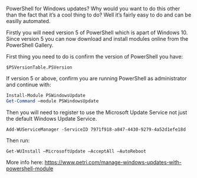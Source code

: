 PowerShell for Windows updates? Why would you want to do this other than the fact that it’s a cool thing to do? Well it’s fairly easy to do and can be easilly automated.

Firstly you will need version 5 of PowerShell which is apart of Windows 10. Since version 5 you can now download and install modules online from the PowerShell Gallery.

First thing you need to do is confirm the version of PowerShell you have:

`$PSVersionTable.PSVersion`

If version 5 or above, confirm you are running PowerShell as administrator and continue with:

```powershell
Install-Module PSWindowsUpdate
Get-Command –module PSWindowsUpdate
```

Then you will need to register to use the Microsoft Update Service not just the default Windows Update Service.

`Add-WUServiceManager -ServiceID 7971f918-a847-4430-9279-4a52d1efe18d`

Then run:

`Get-WUInstall –MicrosoftUpdate –AcceptAll –AutoReboot`

More info here: https://www.petri.com/manage-windows-updates-with-powershell-module
